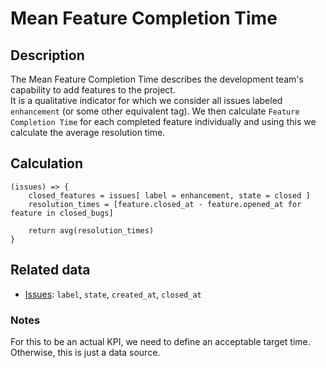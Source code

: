 # Mean Feature Completion Time

## Description

The Mean Feature Completion Time describes the development team's capability to add features to the project.  
It is a qualitative indicator for which we consider all issues labeled `enhancement` (or some other equivalent tag). We then calculate `Feature Completion Time` for each completed feature individually and using this we calculate the average resolution time.  

## Calculation

```
(issues) => {
    closed_features = issues[ label = enhancement, state = closed ]
    resolution_times = [feature.closed_at - feature.opened_at for feature in closed_bugs]
    
    return avg(resolution_times)
}
```

## Related data
- [Issues](Issue.md): `label`, `state`, `created_at`, `closed_at`

### Notes
For this to be an actual KPI, we need to define an acceptable target time. Otherwise, this is just a data source.